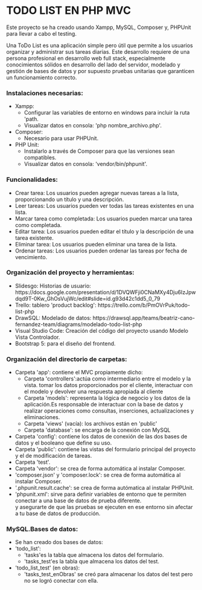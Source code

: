 <h1>TODO LIST EN PHP MVC</H1>

<p>Este proyecto se ha creado usando Xampp, MySQL, Composer y, PHPUnit para llevar a cabo el testing.</p>

<p>Una ToDo List es una aplicación simple pero útil que permite a los usuarios organizar y administrar sus tareas diarias. Este desarrollo requiere
 de una persona profesional en desarrollo web full stack, especialmente conocimientos sólidos en desarrollo del lado del servidor, modelado y gestión de bases de datos y por supuesto pruebas unitarias que garanticen un funcionamiento correcto.</p>

<h3>Instalaciones necesarias:</h3>
    <ul>
        <li>Xampp:
            <ul>
              <li>Configurar las variables de entorno en windows para incluir la ruta 'path.</li>
              <li>Visualizar datos en consola: 'php nombre_archivo.php'.</li>
            </ul>
         </li>
        <li>Composer:
            <ul>
              <li>Necesario para usar PHPUnit.</li>
            </ul>
         </li>
        <li>PHP Unit:
            <ul>
              <li>Instalarlo a través de Composer para que las versiones sean compatibles.</li>
              <li>Visualizar datos en consola: 'vendor/bin/phpunit'.</li>
            </ul>
        </li>
    </ul>

<h3>Funcionalidades:</h3>
    <ul>
        <li>Crear tarea: Los usuarios pueden agregar nuevas tareas a la lista, proporcionando un título y una descripción.</li>
        <li>Leer tareas: Los usuarios pueden ver todas las tareas existentes en una lista.</li>
        <li>Marcar tarea como completada: Los usuarios pueden marcar una tarea como completada.</li>
        <li>Editar tarea: Los usuarios pueden editar el título y la descripción de una tarea existente.</li>
        <li>Eliminar tarea: Los usuarios pueden eliminar una tarea de la lista.</li>
        <li>Ordenar tareas: Los usuarios pueden ordenar las tareas por fecha de vencimiento.</li>
    </ul>

<h3>Organización del proyecto y herramientas:</h3>
    <ul>
        <li>Slidesgo: Historias de usuario: https://docs.google.com/presentation/d/1DVQWFji0CNaMXy4Dju6IzJpwdqd9T-0Kw_GhOsVujWc/edit#slide=id.g93d42c1dd5_0_79</li>
        <li>Trello: tablero 'product backlog': https://trello.com/b/PmOVrPuk/todo-list-php</li>
        <li>DrawSQL: Modelado de datos: https://drawsql.app/teams/beatriz-cano-fernandez-team/diagrams/modelado-todo-list-php</li>
        <li>Visual Studio Code: Creación del código del proyecto usando Modelo Vista Controlador.</li>   
        <li>Bootstrap 5: para el diseño del frontend.</li>   
    </ul>

<h3>Organización del directorio de carpetas:</h3>
    <ul>
        <li>Carpeta 'app': contiene el MVC propiamente dicho:
           <ul>
             <li>Carpeta 'controllers':actúa como intermediario entre el modelo y la vista. tomar los datos proporcionados por el cliente, interactuar con el modelo y devolver una respuesta apropiada 
             al cliente </li>
             <li>Carpeta 'models': representa la lógica de negocio y los datos de la aplicación.Es responsable de interactuar con la base de datos y realizar operaciones como consultas, inserciones, 
             actualizaciones y eliminaciones.</li>
             <li>Carpeta 'views' (vacía): los archivos están en 'public'</li>
             <li>Carpeta 'database': se encarga de la conexión con MySQL</li>
           </ul>
        </li>
        <li>Carpeta 'config': contiene los datos de conexión de las dos bases de datos y el booleano que define su uso.</li>
        <li>Carpeta 'public': contiene las vistas del formulario principal del proyecto y el de modificación de tareas.</li>
        <li>Carpeta 'test'.</li>
        <li>Carpeta 'vendor': se crea de forma automática al instalar Composer.</li>
        <li>'composer.json' y 'composer.lock': se crea de forma automática al instalar Composer.</li>
        <li>'.phpunit.result.cache': se crea de forma autómatica al instalar PHPUnit.</li>
        <li>'phpunit.xml': sirve para definir variables de entorno que te permiten conectar a una base de datos de prueba diferente.<br>
        y asegurarte de que las pruebas se ejecuten en ese entorno sin afectar a tu base de datos de producción.</li>
    </ul>

<h3>MySQL.Bases de datos:</h3>
<ul>
<li>Se han creado dos bases de datos:
    <li>'todo_list':
        <ul>
          <li>'tasks'es la tabla que almacena los datos del formulario.</li>
          <li>'tasks_test'es la tabla que almacena los datos del test.</li>
        </ul>
    </li>
    <li>'todo_list_test' (en obras):
        <ul>
          <li>'tasks_test_enObras' se creó para almacenar los datos del test pero no se logró conectar con ella.</li>
        </ul>
    </li>
</li>
</ul>
